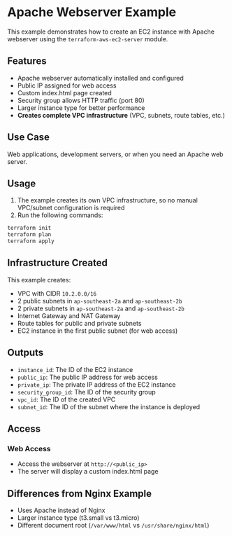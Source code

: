 # Apache Webserver Example

This example demonstrates how to create an EC2 instance with Apache webserver using the `terraform-aws-ec2-server` module.

## Features

- Apache webserver automatically installed and configured
- Public IP assigned for web access
- Custom index.html page created
- Security group allows HTTP traffic (port 80)
- Larger instance type for better performance
- **Creates complete VPC infrastructure** (VPC, subnets, route tables, etc.)

## Use Case

Web applications, development servers, or when you need an Apache web server.

## Usage

1. The example creates its own VPC infrastructure, so no manual VPC/subnet configuration is required
2. Run the following commands:

```bash
terraform init
terraform plan
terraform apply
```

## Infrastructure Created

This example creates:

- VPC with CIDR `10.2.0.0/16`
- 2 public subnets in `ap-southeast-2a` and `ap-southeast-2b`
- 2 private subnets in `ap-southeast-2a` and `ap-southeast-2b`
- Internet Gateway and NAT Gateway
- Route tables for public and private subnets
- EC2 instance in the first public subnet (for web access)

## Outputs

- `instance_id`: The ID of the EC2 instance
- `public_ip`: The public IP address for web access
- `private_ip`: The private IP address of the EC2 instance
- `security_group_id`: The ID of the security group
- `vpc_id`: The ID of the created VPC
- `subnet_id`: The ID of the subnet where the instance is deployed

## Access

### Web Access

- Access the webserver at `http://<public_ip>`
- The server will display a custom index.html page

## Differences from Nginx Example

- Uses Apache instead of Nginx
- Larger instance type (t3.small vs t3.micro)
- Different document root (`/var/www/html` vs `/usr/share/nginx/html`)

